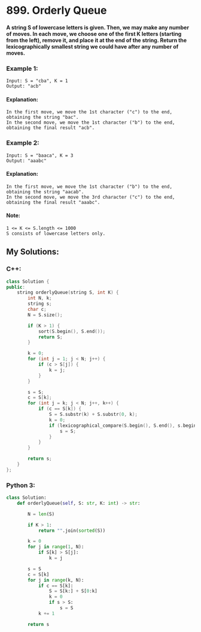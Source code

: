 # 899. Orderly Queue
#### A string S of lowercase letters is given.  Then, we may make any number of moves. In each move, we choose one of the first K letters (starting from the left), remove it, and place it at the end of the string. Return the lexicographically smallest string we could have after any number of moves.

### Example 1:
```
Input: S = "cba", K = 1
Output: "acb"
```
#### Explanation: 
```
In the first move, we move the 1st character ("c") to the end, obtaining the string "bac".
In the second move, we move the 1st character ("b") to the end, obtaining the final result "acb".
```
### Example 2:
```
Input: S = "baaca", K = 3
Output: "aaabc"
```
#### Explanation:
```
In the first move, we move the 1st character ("b") to the end, obtaining the string "aacab".
In the second move, we move the 3rd character ("c") to the end, obtaining the final result "aaabc".
```
#### Note:
```
1 <= K <= S.length <= 1000
S consists of lowercase letters only.
```
## My Solutions:

### C++:
```cpp
class Solution {
public:
    string orderlyQueue(string S, int K) {
        int N, k;
        string s;
        char c;
        N = S.size();

        if (K > 1) {
            sort(S.begin(), S.end());
            return S;
        }

        k = 0;
        for (int j = 1; j < N; j++) {
            if (c > S[j]) {
                k = j;
            }
        }

        s = S;
		c = S[k];
        for (int j = k; j < N; j++, k++) {
            if (c == S[k]) {
                S = S.substr(k) + S.substr(0, k);
                k = 0;
                if (lexicographical_compare(S.begin(), S.end(), s.begin(), s.end()) > 0) {
                    s = S;
                }
            }
        }

        return s;
    }
};
```
### Python 3:
```python
class Solution:
    def orderlyQueue(self, S: str, K: int) -> str:

        N = len(S)

        if K > 1:
            return "".join(sorted(S))

        k = 0
        for j in range(1, N):
            if S[k] > S[j]:
                k = j

        s = S
		c = S[k]
        for j in range(k, N):
            if c == S[k]: 
                S = S[k:] + S[0:k]
                k = 0
                if s > S:
                    s = S
            k += 1

        return s
```
